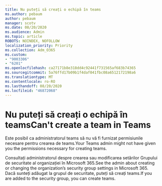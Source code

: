 ```yaml
---
title: Nu puteți să creați o echipă în teams
ms.author: pebaum
author: pebaum
manager: scotv
ms.date: 08/20/2020
ms.audience: Admin
ms.topic: article
ROBOTS: NOINDEX, NOFOLLOW
localization_priority: Priority
ms.collection: Adm_O365
ms.custom:
- "9003306"
- "6201"
ms.openlocfilehash: ca27171b8e318dd4c92441f731565af683b74365
ms.sourcegitcommit: 5a76ffd17b09b1f4daf041fbc08a6512172198a6
ms.translationtype: MT
ms.contentlocale: ro-RO
ms.lasthandoff: 08/20/2020
ms.locfileid: "46872068"
---
```

# <a name="cant-create-a-team-in-teams"></a><span data-ttu-id="9d965-102">Nu puteți să creați o echipă în teams</span><span class="sxs-lookup"><span data-stu-id="9d965-102">Can't create a team in Teams</span></span>

<span data-ttu-id="9d965-103">Este posibil ca administratorul teams să nu vă fi furnizat permisiunile necesare pentru crearea de teams.</span><span class="sxs-lookup"><span data-stu-id="9d965-103">Your Teams admin might not have given you the permissions necessary for creating teams.</span></span>  

<span data-ttu-id="9d965-104">Consultați administratorul despre crearea sau modificarea setărilor Grupului de securitate al organizației în Microsoft 365.</span><span class="sxs-lookup"><span data-stu-id="9d965-104">See the admin about creating or changing the organization’s security group settings in Microsoft 365.</span></span> <span data-ttu-id="9d965-105">Dacă sunteți adăugat la grupul de securitate, puteți să creați teams.</span><span class="sxs-lookup"><span data-stu-id="9d965-105">If you are added to the security group, you can create teams.</span></span>